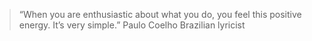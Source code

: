 >“When you are enthusiastic about what you do, you feel this positive energy. It’s very simple.”
Paulo Coelho
Brazilian lyricist

